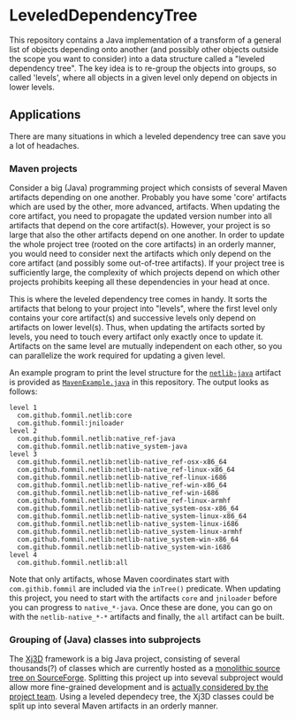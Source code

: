 # LeveledDependencyTree

This repository contains a Java implementation of a transform of a general list of objects
depending onto another (and possibly other objects outside the scope you want to consider)
into a data structure called a "leveled dependency tree".
The key idea is to re-group the objects into groups, so called 'levels',
where all objects in a given level only depend on objects in lower levels.

## Applications
There are many situations in which a leveled dependency tree can save you a lot of headaches.

### Maven projects
Consider a big (Java) programming project which consists of several Maven artifacts depending on one another.
Probably you have some 'core' artifacts which are used by the other, more advanced, artifacts.
When updating the core artifact, you need to propagate the updated version number into
all artifacts that depend on the core artifact(s).
However, your project is so large that also the other artifacts depend on one another.
In order to update the whole project tree (rooted on the core artifacts) in an orderly manner,
you would need to consider next the artifacts which only depend on the core artifact
(and possibly some out-of-tree artifacts).
If your project tree is sufficiently large, the complexity of which projects depend on which other projects
prohibits keeping all these dependencies in your head at once.

This is where the leveled dependency tree comes in handy.
It sorts the artifacts that belong to your project into "levels", where the first level
only contains your core artifact(s) and successive levels only depend on artifacts on lower level(s).
Thus, when updating the artifacts sorted by levels, you need to touch every artifact only exactly once
to update it. Artifacts on the same level are mutually independent on each other,
so you can parallelize the work required for updating a given level.

An example program to print the level structure for the [`netlib-java`](https://github.com/fommil/netlib-java) artifact is provided
as [`MavenExample.java`](https://github.com/jonathanschilling/LeveledDependencyTree/blob/master/src/test/java/de/labathome/ldt/examples/maven/MavenExample.java) in this repository.
The output looks as follows:

```
level 1
  com.github.fommil.netlib:core
  com.github.fommil:jniloader
level 2
  com.github.fommil.netlib:native_ref-java
  com.github.fommil.netlib:native_system-java
level 3
  com.github.fommil.netlib:netlib-native_ref-osx-x86_64
  com.github.fommil.netlib:netlib-native_ref-linux-x86_64
  com.github.fommil.netlib:netlib-native_ref-linux-i686
  com.github.fommil.netlib:netlib-native_ref-win-x86_64
  com.github.fommil.netlib:netlib-native_ref-win-i686
  com.github.fommil.netlib:netlib-native_ref-linux-armhf
  com.github.fommil.netlib:netlib-native_system-osx-x86_64
  com.github.fommil.netlib:netlib-native_system-linux-x86_64
  com.github.fommil.netlib:netlib-native_system-linux-i686
  com.github.fommil.netlib:netlib-native_system-linux-armhf
  com.github.fommil.netlib:netlib-native_system-win-x86_64
  com.github.fommil.netlib:netlib-native_system-win-i686
level 4
  com.github.fommil.netlib:all
```

Note that only artifacts, whose Maven coordinates start with `com.githib.fommil` are included via the `inTree()` predicate.
When updating this project, you need to start with the artifacts `core` and `jniloader` before you can progress
to `native_*-java`. Once these are done, you can go on with the `netlib-native_*-*` artifacts
and finally, the `all` artifact can be built.

### Grouping of (Java) classes into subprojects
The [Xj3D](https://sourceforge.net/projects/xj3d/) framework is a big Java project, consisting of several thousands(?) of classes
which are currently hosted as a [monolithic source tree on SourceForge](https://sourceforge.net/p/xj3d/code/HEAD/tree/trunk/).
Splitting this project up into seveval subproject would allow more fine-grained development
and is [actually considered by the project team](https://www.web3d.org/wiki/index.php/Xj3D_Evolution#Maven).
Using a leveled dependecy tree, the Xj3D classes could be split up into several Maven artifacts in an orderly manner.




